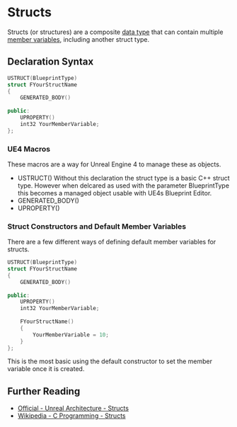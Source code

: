 # Structs

Structs (or structures) are a composite [data type](https://en.wikipedia.org/wiki/Data_type) that can contain multiple [member variables](https://en.wikipedia.org/wiki/Member_variable), including another struct type.

## Declaration Syntax

```C++
USTRUCT(BlueprintType)
struct FYourStructName
{
    GENERATED_BODY()
    
public:
    UPROPERTY()
    int32 YourMemberVariable;
};
```

### UE4 Macros
These macros are a way for Unreal Engine 4 to manage these as objects.
- USTRUCT()
Without this declaration the struct type is a basic C++ struct type. However when delcared as used with the parameter BlueprintType this becomes a managed object usable with UE4s Blueprint Editor.
- GENERATED_BODY()
- UPROPERTY()

### Struct Constructors and Default Member Variables
There are a few different ways of defining default member variables for structs.

```C++
USTRUCT(BlueprintType)
struct FYourStructName
{
    GENERATED_BODY()
    
public:
    UPROPERTY()
    int32 YourMemberVariable;
    
    FYourStructName()
    {
        YourMemberVariable = 10;
    }
};
```
This is the most basic using the default constructor to set the member variable once it is created.

## Further Reading
- [Official - Unreal Architecture - Structs](https://docs.unrealengine.com/en-US/Programming/UnrealArchitecture/Reference/Structs/index.html)
- [Wikipedia - C Programming - Structs](https://en.wikipedia.org/wiki/Struct_(C_programming_language))

